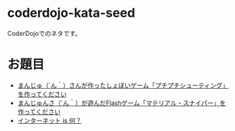 # coderdojo-kata-seed
CoderDojoでのネタです。

# お題目

* [まんじゅ（´ん｀）さんが作ったしょぼいゲーム「プチプチシューティング」を作ってください](https://github.com/manzyun/coderdojo-kata-seed/blob/master/puchi-puchi_shooting.rst)
* [まんじゅんさ（´ん｀）が遊んだFlashゲーム「マテリアル・スナイパー」を作ってください](https://github.com/manzyun/coderdojo-kata-seed/blob/master/lets_make_material-sniper.rst)
* [インターネット is 何？](https://github.com/manzyun/coderdojo-kata-seed/blob/master/whats_internet.rst)
